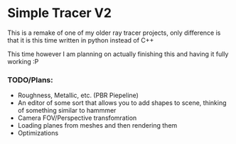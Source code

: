# Simple Tracer V2
This is a remake of one of my older ray tracer projects, only difference is that it is this time written in python instead of C++  

This time however I am planning on actually finishing this and having it fully working :P  


### TODO/Plans:
- Roughness, Metallic, etc. (PBR Piepeline)  
- An editor of some sort that allows you to add shapes to scene, thinking of something similar to hammmer  
- Camera FOV/Perspective transfomration  
- Loading planes from meshes and then rendering them  
- Optimizations
